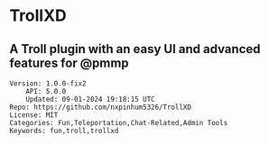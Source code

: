 # TrollXD
## A Troll plugin with an easy UI and advanced features for @pmmp
```properties
Version: 1.0.0-fix2
    API: 5.0.0
    Updated: 09-01-2024 19:18:15 UTC
Repo: https://github.com/nxpinhum5326/TrollXD
License: MIT
Categories: Fun,Teleportation,Chat-Related,Admin Tools
Keywords: fun,troll,trollxd
```